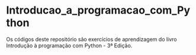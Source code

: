 # Introducao_a_programacao_com_Python
Os códigos deste repositório são exercícios de aprendizagem do livro Introdução à programação com Python - 3ª Edição.
